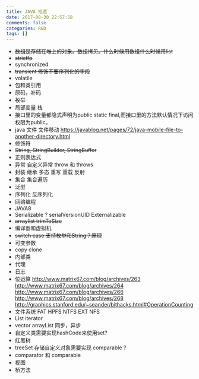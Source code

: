 ```yaml
---
title: JAVA 拾遗
date: 2017-08-30 22:57:58
comments: false
categories: R&D
tags: []
---
```


* ~~数组是存储在堆上的对象。数组拷贝。什么时候用数组什么时候用list~~
* ~~strictfp~~
* synchronized
* ~~transient 修饰不要序列化的字段~~
* volatile
* 包和类引用
* 原码，补码
* ~~枚举~~
* 局部变量 栈
* 接口里的变量都隐式声明为public static final,而接口里的方法默认情况下访问权限为public。
* java 文件 文件移动 https://javablog.net/pages/72/java-mobile-file-to-another-directory.html
* 修饰符
* ~~String, StringBuilder, StringBuffer~~
* 正则表达式
* 异常 自定义异常 throw 和 throws
* 封装 继承 多态 重写 重载 反射
* 集合 集合遍历
* 泛型
* 序列化 反序列化
* 网络编程
* JAVA8
* Serializable ? serialVersionUID  Externalizable 
* ~~arraylist trimToSize~~
* 编译器和虚拟机
* ~~switch case 支持枚举和String？原理~~
* 可变参数
* copy clone
* 内部类
* 代理
* 日志
* 位运算 
    http://www.matrix67.com/blog/archives/263
    http://www.matrix67.com/blog/archives/264
    http://www.matrix67.com/blog/archives/266
    http://www.matrix67.com/blog/archives/268
    http://graphics.stanford.edu/~seander/bithacks.html#OperationCounting
* 文件系统 FAT HPFS NTFS EXT NFS
* List iterator
* vector arrayList 同步，异步
* 自定义类需要实现hashCode来使用set?
* 红黑树
* treeSet 存储自定义对象需要实现 comparable ?
* comparator 和 comparable
* 视图
* 桥方法